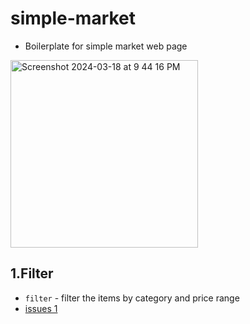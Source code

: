 # simple-market

* Boilerplate for simple market web page
<img width="300" alt="Screenshot 2024-03-18 at 9 44 16 PM" src="https://github.com/humonnom/simple-market/assets/54441505/23650ca9-e0c0-4118-8d5c-517cba8da2a8">

## 1.Filter

* `filter` - filter the items by category and price range
* [issues 1](https://github.com/humonnom/simple-market/issues/1)
